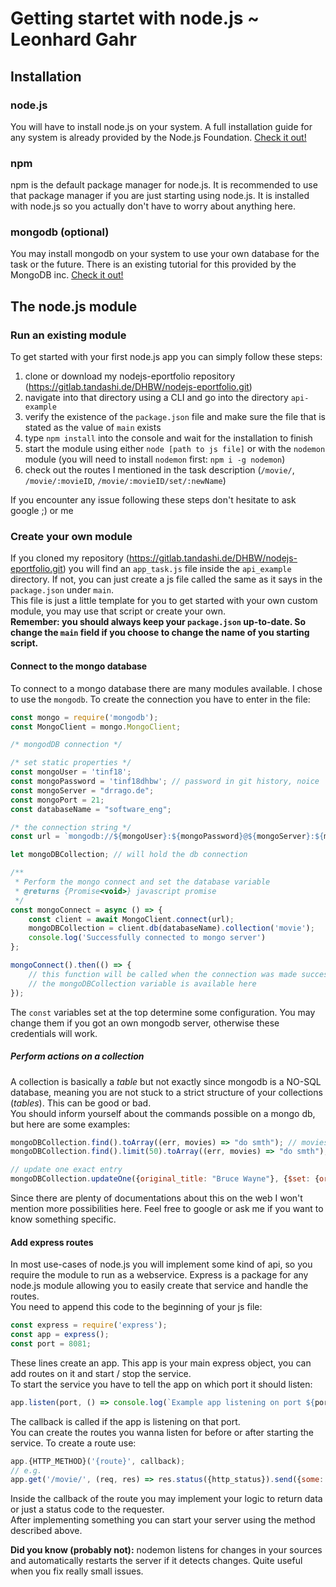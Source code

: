 # Getting startet with node.js ~ Leonhard Gahr
## Installation
### node.js
You will have to install node.js on your system. A full installation guide for any system is already provided by the Node.js Foundation. [Check it out!](https://nodejs.org/en/download/package-manager/)  
### npm
npm is the default package manager for node.js. It is recommended to use that package manager if you are just starting using node.js. It is installed with node.js so you actually don't have to worry about anything here.
### mongodb (optional)
You may install mongodb on your system to use your own database for the task or the future. There is an existing tutorial for this provided by the MongoDB inc. [Check it out!](https://docs.mongodb.com/manual/installation/)  

## The node.js module

### Run an existing module
To get started with your first node.js app you can simply follow these steps:

1. clone or download my nodejs-eportfolio repository (https://gitlab.tandashi.de/DHBW/nodejs-eportfolio.git)
2. navigate into that directory using a CLI and go into the directory `api-example`
3. verify the existence of the `package.json` file and make sure the file that is stated as the value of `main` exists
4. type `npm install` into the console and wait for the installation to finish
5. start the module using either `node [path to js file]` or with the `nodemon` module (you will need to install `nodemon` first: `npm i -g nodemon`)
6. check out the routes I mentioned in the task description (`/movie/`, `/movie/:movieID`, `/movie/:movieID/set/:newName`)

If you encounter any issue following these steps don't hesitate to ask google ;) or me  

### Create your own module
If you cloned my repository (https://gitlab.tandashi.de/DHBW/nodejs-eportfolio.git) you will find an `app_task.js` file inside the `api_example` directory. If not, you can just create a js file called the same as it says in the `package.json` under `main`.  
This file is just a little template for you to get started with your own custom module, you may use that script or create your own.  
**Remember: you should always keep your `package.json` up-to-date. So change the `main` field if you choose to change the name of you starting script.** 
#### Connect to the mongo database
To connect to a mongo database there are many modules available. I chose to use the `mongodb`. To create the connection you have to enter in the file:
```javascript
const mongo = require('mongodb');
const MongoClient = mongo.MongoClient;

/* mongodDB connection */

/* set static properties */
const mongoUser = 'tinf18';
const mongoPassword = 'tinf18dhbw'; // password in git history, noice
const mongoServer = "drrago.de";
const mongoPort = 21;
const databaseName = "software_eng";

/* the connection string */
const url = `mongodb://${mongoUser}:${mongoPassword}@${mongoServer}:${mongoPort}/?authMechanism=DEFAULT&authSource=${databaseName}`;

let mongoDBCollection; // will hold the db connection

/**
 * Perform the mongo connect and set the database variable
 * @returns {Promise<void>} javascript promise
 */
const mongoConnect = async () => {
    const client = await MongoClient.connect(url);
    mongoDBCollection = client.db(databaseName).collection('movie');
    console.log('Successfully connected to mongo server')
};

mongoConnect().then(() => {
    // this function will be called when the connection was made successfully
    // the mongoDBCollection variable is available here
});
```
The `const` variables set at the top determine some configuration. You may change them if you got an own mongodb server, otherwise these credentials will work.  

##### Perform actions on a collection
A collection is basically a *table* but not exactly since mongodb is a NO-SQL database, meaning you are not stuck to a strict structure of your collections (*tables*). This can be good or bad.  
You should inform yourself about the commands possible on a mongo db, but here are some examples:
```javascript
mongoDBCollection.find().toArray((err, movies) => "do smth"); // movies contains ALL entries of the collection
mongoDBCollection.find().limit(50).toArray((err, movies) => "do smth"); // movies contains the first 50 entries of the collection

// update one exact entry
mongoDBCollection.updateOne({original_title: "Bruce Wayne"}, {$set: {original_title: "Batman"}}, (err, updateInfo) => "do smth");
```
Since there are plenty of documentations about this on the web I won't mention more possibilities here. Feel free to google or ask me if you want to know something specific.

#### Add express routes
In most use-cases of node.js you will implement some kind of api, so you require the module to run as a webservice. Express is a package for any node.js module allowing you to easily create that service and handle the routes.  
You need to append this code to the beginning of your js file:
```javascript
const express = require('express');
const app = express();
const port = 8081;
```
These lines create an app. This app is your main express object, you can add routes on it and start / stop the service.  
To start the service you have to tell the app on which port it should listen:
````javascript
app.listen(port, () => console.log(`Example app listening on port ${port}!`))
````
The callback is called if the app is listening on that port.  
You can create the routes you wanna listen for before or after starting the service. To create a route use:
```javascript
app.{HTTP_METHOD}('{route}', callback);
// e.g.
app.get('/movie/', (req, res) => res.status({http_status}).send({some: data} | "or just a string"));
```
Inside the callback of the route you may implement your logic to return data or just a status code to the requester.  
After implementing something you can start your server using the method described above.  

**Did you know (probably not):** nodemon listens for changes in your sources and automatically restarts the server if it detects changes. Quite useful when you fix really small issues.
